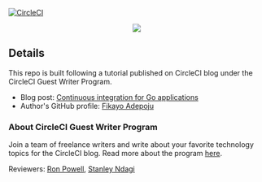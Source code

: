 [![CircleCI](https://circleci.com/gh/CIRCLECI-GWP/ci-golang-app.svg?style=svg)](https://circleci.com/gh/CIRCLECI-GWP/ci-golang-app)

<p align="center"><img src="https://avatars3.githubusercontent.com/u/59034516"></p>

## Details

This repo is built following a tutorial published on CircleCI blog under the CircleCI Guest Writer Program.

- Blog post: [Continuous integration for Go applications][blog]
- Author's GitHub profile: [Fikayo Adepoju][author]

### About CircleCI Guest Writer Program

Join a team of freelance writers and write about your favorite technology topics for the CircleCI blog. Read more about the program [here][gwp-program].

Reviewers: [Ron Powell][ron], [Stanley Ndagi][stan]

[blog]: https://circleci.com/blog/continuous-integration-for-go-applications
[author]: https://github.com/coderonfleek
[gwp-program]: https://circle.ci/3ahQxfu
[ron]: https://github.com/ronpowelljr
[stan]: https://github.com/NdagiStanley
